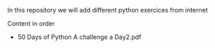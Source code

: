 In this repository we will add different python exercices from internet

Content in order

* 50 Days of Python A challenge a Day2.pdf